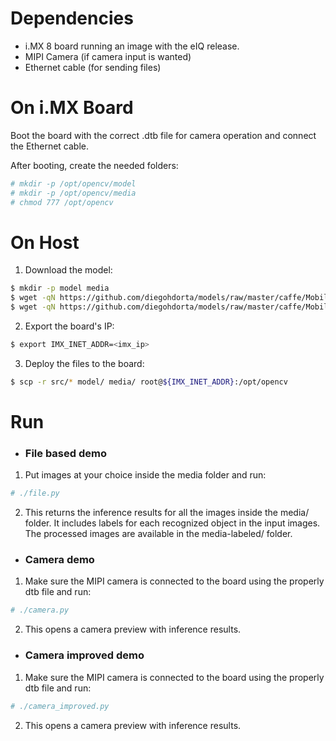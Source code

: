 Dependencies
============

* i.MX 8 board running an image with the eIQ release.
* MIPI Camera (if camera input is wanted)
* Ethernet cable (for sending files)

On i.MX Board
=============

Boot the board with the correct .dtb file for camera operation and connect the
Ethernet cable.

After booting, create the needed folders:

```bash
# mkdir -p /opt/opencv/model
# mkdir -p /opt/opencv/media
# chmod 777 /opt/opencv
```

On Host
=======

1) Download the model:

```bash
$ mkdir -p model media
$ wget -qN https://github.com/diegohdorta/models/raw/master/caffe/MobileNetSSD_deploy.caffemodel -P model/
$ wget -qN https://github.com/diegohdorta/models/raw/master/caffe/MobileNetSSD_deploy.prototxt -P model/
```

2) Export the board's IP:

```bash
$ export IMX_INET_ADDR=<imx_ip>
```

3) Deploy the files to the board:

```bash
$ scp -r src/* model/ media/ root@${IMX_INET_ADDR}:/opt/opencv
```

Run
===

* ### File based demo

1) Put images at your choice inside the media folder and run:

```bash
# ./file.py
```

2) This returns the inference results for all the images inside the
media/ folder. It includes labels for each recognized object in the
input images. The processed images are available in the media-labeled/
folder.

* ### Camera demo

1) Make sure the MIPI camera is connected to the board using the properly
dtb file and run:

```bash
# ./camera.py
```

2) This opens a camera preview with inference results.

* ### Camera improved demo

1) Make sure the MIPI camera is connected to the board using the properly
dtb file and run:

```bash
# ./camera_improved.py
```

2) This opens a camera preview with inference results.
